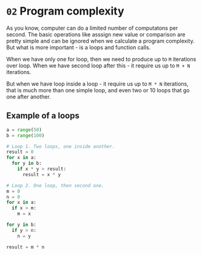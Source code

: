 # `02` Program complexity

As you know, computer can do a limited number of computatons per second. The basic operations like
asssign new value or comparison are pretty simple and can be ignored when we calculate a program complexity.
But what is more important - is a loops and function calls.

When we have only one for loop, then we need to produce up to `M` iterations over loop.
When we have second loop after this - it require us up to `M + N` iterations.

But when we have loop inside a loop - it require us up to `M * N` iterations, that is
much more than one simple loop, and even two or 10 loops that go one after another.


## Example of a loops

```python
a = range(50)
b = range(100)

# Loop 1. Two loops, one inside another.
result = 0
for x in a:
  for y in b:
    if x * y > result:
      result = x * y

# Loop 2. One loop, then second one.
m = 0
n = 0
for x in a:
  if x > m:
    m = x

for y in b:
  if y > n:
    n = y

result = m * n
```
